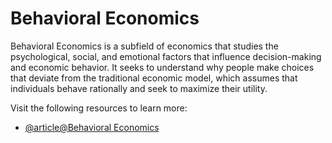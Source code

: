 # Behavioral Economics

Behavioral Economics is a subfield of economics that studies the psychological, social, and emotional factors that influence decision-making and economic behavior. It seeks to understand why people make choices that deviate from the traditional economic model, which assumes that individuals behave rationally and seek to maximize their utility.

Visit the following resources to learn more:

- [@article@Behavioral Economics](https://www.interaction-design.org/literature/article/behavioural-economics-ideas-that-you-can-use-in-ux-design)
